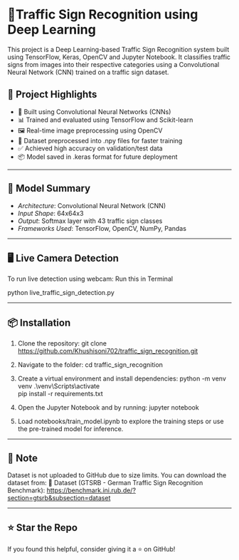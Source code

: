 # 🚦Traffic Sign Recognition using Deep Learning

This project is a Deep Learning-based Traffic Sign Recognition system built using TensorFlow, Keras, OpenCV and Jupyter Notebook. It classifies traffic signs from images into their respective categories using a Convolutional Neural Network (CNN) trained on a traffic sign dataset.

## 🚀 Project Highlights

- 🧠 Built using Convolutional Neural Networks (CNNs)
- 📊 Trained and evaluated using TensorFlow and Scikit-learn
- 🖼 Real-time image preprocessing using OpenCV
- 📁 Dataset preprocessed into .npy files for faster training
- ✅ Achieved high accuracy on validation/test data
- 📦 Model saved in .keras format for future deployment

---

## 🧠 Model Summary

- *Architecture*: Convolutional Neural Network (CNN)
- *Input Shape*: 64x64x3
- *Output*: Softmax layer with 43 traffic sign classes
- *Frameworks Used*: TensorFlow, OpenCV, NumPy, Pandas

---

## 🖥 Live Camera Detection

To run live detection using webcam:
Run this in Terminal

python live_traffic_sign_detection.py

---

## 📦 Installation

1. Clone the repository:
git clone https://github.com/Khushisoni702/traffic_sign_recognition.git

2. Navigate to the folder:
cd traffic_sign_recognition

3. Create a virtual environment and install dependencies:
python -m venv venv
.\venv\Scripts\activate   
pip install -r requirements.txt

4. Open the Jupyter Notebook and by running:
jupyter notebook

5. Load notebooks/train_model.ipynb to explore the training steps or use the pre-trained model for inference.

---

## 📌 Note

Dataset is not uploaded to GitHub due to size limits.
You can download the dataset from: 
🔗 Dataset (GTSRB - German Traffic Sign Recognition Benchmark):
https://benchmark.ini.rub.de/?section=gtsrb&subsection=dataset

---

## ⭐ Star the Repo

If you found this helpful, consider giving it a ⭐ on GitHub!



